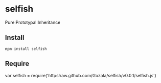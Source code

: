 # selfish #

Pure Prototypal Inheritance

## Install ##

    npm install selfish

## Require ##

   var selfish = require('https!raw.github.com/Gozala/selfish/v0.0.1/selfish.js')